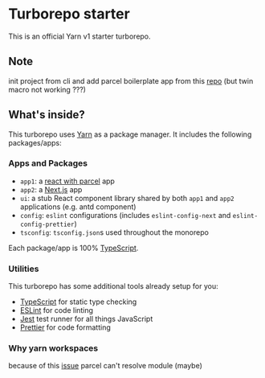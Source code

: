 # Turborepo starter

This is an official Yarn v1 starter turborepo.

## Note

init project from cli and add parcel boilerplate app from this [repo](https://github.com/jungai/react-parcel-boilerplate) (but twin macro not working ???)

## What's inside?

This turborepo uses [Yarn](https://classic.yarnpkg.com/lang/en/) as a package manager. It includes the following packages/apps:

### Apps and Packages

- `app1`: a [react with parcel](https://parceljs.org/recipes/react/) app
- `app2`: a [Next.js](https://nextjs.org) app
- `ui`: a stub React component library shared by both `app1` and `app2` applications (e.g. antd component)
- `config`: `eslint` configurations (includes `eslint-config-next` and `eslint-config-prettier`)
- `tsconfig`: `tsconfig.json`s used throughout the monorepo

Each package/app is 100% [TypeScript](https://www.typescriptlang.org/).

### Utilities

This turborepo has some additional tools already setup for you:

- [TypeScript](https://www.typescriptlang.org/) for static type checking
- [ESLint](https://eslint.org/) for code linting
- [Jest](https://jestjs.io) test runner for all things JavaScript
- [Prettier](https://prettier.io) for code formatting

### Why yarn workspaces

because of this [issue](https://github.com/parcel-bundler/parcel/pull/7265) parcel can't resolve module (maybe)
